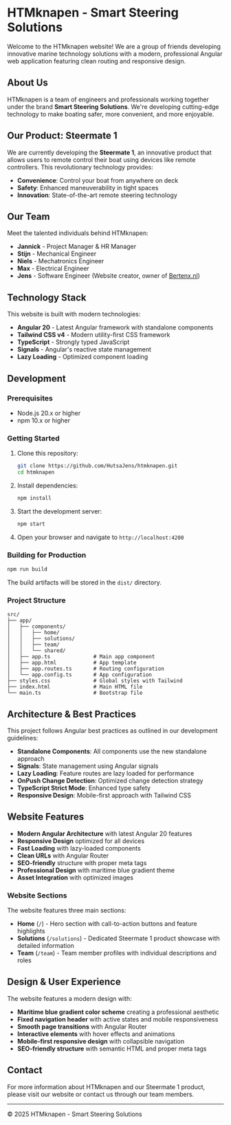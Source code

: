 # HTMknapen - Smart Steering Solutions

Welcome to the HTMknapen website! We are a group of friends developing innovative marine technology solutions with a modern, professional Angular web application featuring clean routing and responsive design.

## About Us

HTMknapen is a team of engineers and professionals working together under the brand **Smart Steering Solutions**. We're developing cutting-edge technology to make boating safer, more convenient, and more enjoyable.

## Our Product: Steermate 1

We are currently developing the **Steermate 1**, an innovative product that allows users to remote control their boat using devices like remote controllers. This revolutionary technology provides:

- **Convenience**: Control your boat from anywhere on deck
- **Safety**: Enhanced maneuverability in tight spaces
- **Innovation**: State-of-the-art remote steering technology

## Our Team

Meet the talented individuals behind HTMknapen:

- **Jannick** - Project Manager & HR Manager
- **Stijn** - Mechanical Engineer
- **Niels** - Mechatronics Engineer  
- **Max** - Electrical Engineer
- **Jens** - Software Engineer (Website creator, owner of [Bertenx.nl](https://bertenx.nl))

## Technology Stack

This website is built with modern technologies:

- **Angular 20** - Latest Angular framework with standalone components
- **Tailwind CSS v4** - Modern utility-first CSS framework
- **TypeScript** - Strongly typed JavaScript
- **Signals** - Angular's reactive state management
- **Lazy Loading** - Optimized component loading

## Development

### Prerequisites

- Node.js 20.x or higher
- npm 10.x or higher

### Getting Started

1. Clone this repository:
   ```bash
   git clone https://github.com/HutsaJens/htmknapen.git
   cd htmknapen
   ```

2. Install dependencies:
   ```bash
   npm install
   ```

3. Start the development server:
   ```bash
   npm start
   ```

4. Open your browser and navigate to `http://localhost:4200`

### Building for Production

```bash
npm run build
```

The build artifacts will be stored in the `dist/` directory.

### Project Structure

```
src/
├── app/
│   ├── components/
│   │   ├── home/
│   │   ├── solutions/
│   │   ├── team/
│   │   └── shared/
│   ├── app.ts              # Main app component
│   ├── app.html            # App template
│   ├── app.routes.ts       # Routing configuration
│   └── app.config.ts       # App configuration
├── styles.css              # Global styles with Tailwind
├── index.html              # Main HTML file
└── main.ts                 # Bootstrap file
```

## Architecture & Best Practices

This project follows Angular best practices as outlined in our development guidelines:

- **Standalone Components**: All components use the new standalone approach
- **Signals**: State management using Angular signals
- **Lazy Loading**: Feature routes are lazy loaded for performance
- **OnPush Change Detection**: Optimized change detection strategy
- **TypeScript Strict Mode**: Enhanced type safety
- **Responsive Design**: Mobile-first approach with Tailwind CSS

## Website Features

- **Modern Angular Architecture** with latest Angular 20 features
- **Responsive Design** optimized for all devices
- **Fast Loading** with lazy-loaded components
- **Clean URLs** with Angular Router
- **SEO-friendly** structure with proper meta tags
- **Professional Design** with maritime blue gradient theme
- **Asset Integration** with optimized images

### Website Sections

The website features three main sections:

- **Home** (`/`) - Hero section with call-to-action buttons and feature highlights
- **Solutions** (`/solutions`) - Dedicated Steermate 1 product showcase with detailed information
- **Team** (`/team`) - Team member profiles with individual descriptions and roles

## Design & User Experience

The website features a modern design with:

- **Maritime blue gradient color scheme** creating a professional aesthetic
- **Fixed navigation header** with active states and mobile responsiveness
- **Smooth page transitions** with Angular Router
- **Interactive elements** with hover effects and animations
- **Mobile-first responsive design** with collapsible navigation
- **SEO-friendly structure** with semantic HTML and proper meta tags

## Contact

For more information about HTMknapen and our Steermate 1 product, please visit our website or contact us through our team members.

---

© 2025 HTMknapen - Smart Steering Solutions